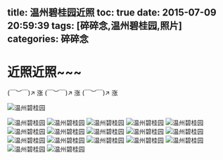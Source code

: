 title: 温州碧桂园近照
toc: true
date: 2015-07-09 20:59:39
tags: [碎碎念,温州碧桂园,照片]
categories: 碎碎念
---

# 近照近照~~~

(￣︶￣)↗ 涨 (￣︶￣)↗ 涨 (￣︶￣)↗ 涨

![温州碧桂园](//dn-nimages.qbox.me/2015/07/wzbgy01.jpg)
<!--more-->
![温州碧桂园](//dn-nimages.qbox.me/2015/07/wzbgy02.jpg)
![温州碧桂园](//dn-nimages.qbox.me/2015/07/wzbgy03.jpg)
![温州碧桂园](//dn-nimages.qbox.me/2015/07/wzbgy04.jpg)
![温州碧桂园](//dn-nimages.qbox.me/2015/07/wzbgy05.jpg)
![温州碧桂园](//dn-nimages.qbox.me/2015/07/wzbgy06.jpg)
![温州碧桂园](//dn-nimages.qbox.me/2015/07/wzbgy07.jpg)
![温州碧桂园](//dn-nimages.qbox.me/2015/07/wzbgy08.jpg)
![温州碧桂园](//dn-nimages.qbox.me/2015/07/wzbgy09.jpg)
![温州碧桂园](//dn-nimages.qbox.me/2015/07/wzbgy10.jpg)
![温州碧桂园](//dn-nimages.qbox.me/2015/07/wzbgy11.jpg)
![温州碧桂园](//dn-nimages.qbox.me/2015/07/wzbgy12.jpg)
![温州碧桂园](//dn-nimages.qbox.me/2015/07/wzbgy13.jpg)
![温州碧桂园](//dn-nimages.qbox.me/2015/07/wzbgy14.jpg)
![温州碧桂园](//dn-nimages.qbox.me/2015/07/wzbgy15.jpg)
![温州碧桂园](//dn-nimages.qbox.me/2015/07/wzbgy16.jpg)
![温州碧桂园](//dn-nimages.qbox.me/2015/07/wzbgy17.jpg)
![温州碧桂园](//dn-nimages.qbox.me/2015/07/wzbgy18.jpg)